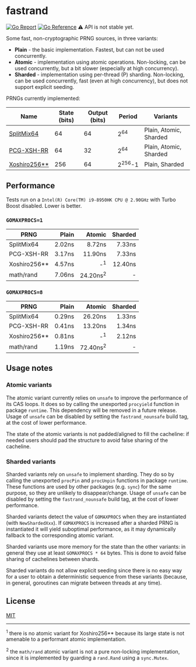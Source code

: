 # fastrand

[![Go Report](https://goreportcard.com/badge/github.com/CAFxX/fastrand)](https://goreportcard.com/report/github.com/CAFxX/fastrand) [![Go Reference](https://pkg.go.dev/badge/github.com/CAFxX/fastrand.svg)](https://pkg.go.dev/github.com/CAFxX/fastrand) :warning: API is not stable yet.

Some fast, non-cryptographic PRNG sources, in three variants:

- **Plain** - the basic implementation. Fastest, but can not be used concurrently.
- **Atomic** - implementation using atomic operations. Non-locking, can be used concurrently, but a bit slower (especially at high concurrency).
- **Sharded** - implementation using per-thread (P) sharding. Non-locking, can be used concurrently, fast (even at high concurrency), but does not support explicit seeding.

PRNGs currently implemented:

| Name                                                         | State (bits) | Output (bits) | Period            | Variants               |
| ------------------------------------------------------------ | ------------ | ------------- | ----------------- | ---------------------- |
| [SplitMix64](https://dl.acm.org/doi/10.1145/2714064.2660195) | 64           | 64            | 2<sup>64</sup>    | Plain, Atomic, Sharded |
| [PCG-XSH-RR](https://www.pcg-random.org/)                    | 64           | 32            | 2<sup>64</sup>    | Plain, Atomic, Sharded |
| [Xoshiro256**](http://prng.di.unimi.it/)                     | 256          | 64            | 2<sup>256</sup>-1 | Plain, Sharded         |

## Performance

Tests run on a `Intel(R) Core(TM) i9-8950HK CPU @ 2.90GHz` with Turbo Boost disabled. Lower is better.

### `GOMAXPROCS=1`

| PRNG         |  Plain |              Atomic | Sharded |
| ------------ | -----: | ------------------: | ------: |
| SplitMix64   | 2.02ns |              8.72ns |  7.33ns |
| PCG-XSH-RR   | 3.17ns |             11.90ns |  7.33ns |
| Xoshiro256** | 4.57ns |       -<sup>1</sup> | 12.40ns |
| math/rand    | 7.06ns | 24.20ns<sup>2</sup> |       - |

### `GOMAXPROCS=8`

| PRNG         |  Plain |              Atomic | Sharded |
| ------------ | -----: | ------------------: | ------: |
| SplitMix64   | 0.29ns |             26.20ns |  1.33ns |
| PCG-XSH-RR   | 0.41ns |             13.20ns |  1.34ns |
| Xoshiro256** | 0.81ns |       -<sup>1</sup> |  2.12ns |
| math/rand    | 1.19ns | 72.40ns<sup>2</sup> |       - |

## Usage notes

### Atomic variants

The atomic variant currently relies on `unsafe` to improve the performance of its CAS loops. It does so by calling the unexported `procyield` function in package `runtime`. This dependency will be removed in a future release. Usage of `unsafe` can be disabled by setting the `fastrand_nounsafe` build tag, at the cost of lower performance.

The state of the atomic variants is not padded/aligned to fill the cacheline: if needed users should pad the structure to avoid false sharing of the cacheline.

### Sharded variants

Sharded variants rely on `unsafe` to implement sharding. They do so by calling the unexported `procPin` and `procUnpin` functions in package `runtime`. These functions are used by other packages (e.g. `sync`) for the same purpose, so they are unlikely to disappear/change. Usage of `unsafe` can be disabled by setting the `fastrand_nounsafe` build tag, at the cost of lower performance.

Sharded variants detect the value of `GOMAXPROCS` when they are instantiated (with `NewShardedXxx`). If `GOMAXPROCS` is increased after a sharded PRNG is instantiated it will yield suboptimal performance, as it may dynamically fallback to the corresponding atomic variant.

Sharded variants use more memory for the state than the other variants: in general they use at least `GOMAXPROCS * 64` bytes. This is done to avoid false sharing of cachelines between shards.

Sharded variants do not allow explicit seeding since there is no easy way for a user to obtain a deterministic sequence from these variants (because, in general, goroutines can migrate between threads at any time).

## License

[MIT](LICENSE)

---

<sup>1</sup> there is no atomic variant for Xoshiro256** because its large state is not amenable to a performant atomic implementation.

<sup>2</sup> the `math/rand` atomic variant is not a pure non-locking implementation, since it is implemented by guarding a `rand.Rand` using a `sync.Mutex`.
